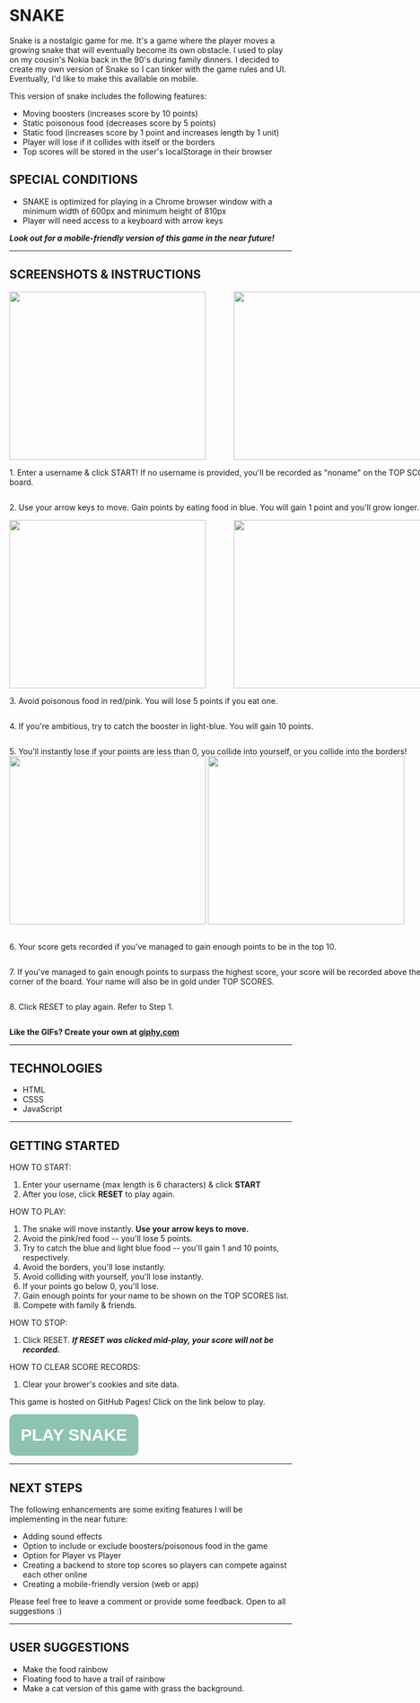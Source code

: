 # **SNAKE**

Snake is a nostalgic game for me. It's a game where the player moves a growing snake that will eventually become its own obstacle. I used to play on my cousin's Nokia back in the 90's during family dinners. I decided to create my own version of Snake so I can tinker with the game rules and UI. Eventually, I'd like to make this available on mobile. 

This version of snake includes the following features:
* Moving boosters (increases score by 10 points)
* Static poisonous food (decreases score by 5 points)
* Static food (increases score by 1 point and increases length by 1 unit)
* Player will lose if it collides with itself or the borders
* Top scores will be stored in the user's localStorage in their browser

## **SPECIAL CONDITIONS** 
* SNAKE is optimized for playing in a Chrome browser window with a minimum width of 600px and minimum height of 810px
* Player will need access to a keyboard with arrow keys

***Look out for a mobile-friendly version of this game in the near future!***

<hr>

## **SCREENSHOTS & INSTRUCTIONS**

<div style="display:flex; flex-wrap: wrap; width: 800px;">
<img style="flex: 0 0 50%; width: 350px; height: 300px;" src="https://media.giphy.com/media/00DephsKWdKTWQJFDK/giphy.gif">
<img style="flex: 0 0 50%; width: 350px; height: 300px;" src="https://media.giphy.com/media/ZyzunZN5Xt8h1glO7V/giphy.gif">
<p>1. Enter a username & click START! If no username is provided, you'll be recorded as "noname" on the TOP SCORES board.</p>
<p> 2. Use your arrow keys to move. Gain points by eating food in blue. You will gain 1 point and you'll grow longer.</p>

<img style="flex: 0 0 50%; width: 350px; height: 300px;" src="https://media.giphy.com/media/D3NrE5G94LZzDL3wLK/giphy.gif">

<img style="flex: 0 0 50%; width: 350px; height: 300px;" src="https://media.giphy.com/media/bEwRHZcHvzB6Nj3t2D/giphy.gif">

<p>3. Avoid poisonous food in red/pink. You will lose 5 points if you eat one.</p>
<p> 4. If you're ambitious, try to catch the booster in light-blue. You will gain 10 points.</p>
<p> 5. You'll instantly lose if your points are less than 0, you collide into yourself, or you collide into the borders! 
<img style="flex: 0 0 50%; width: 350px; height: 300px;" src="https://media.giphy.com/media/yLq8eZAy82QzYI9HCV/giphy.gif">

<img style="flex: 0 0 50%; width: 350px; height: 300px;" src="https://media.giphy.com/media/tqRQ2tQqkoTtc7CebU/giphy.gif">

<p>6. Your score gets recorded if you've managed to gain enough points to be in the top 10.  </p>
<p>7. If you've managed to gain enough points to surpass the highest score, your score will be recorded above the top left corner of the board. Your name will also be in gold under TOP SCORES. </p>
<p>8. Click RESET to play again. Refer to Step 1.</p>

</div>

<strong>Like the GIFs? Create your own at <a href="https://giphy.com/">giphy.com</a></strong>

<hr>

## **TECHNOLOGIES**

* HTML
* CSSS
* JavaScript

<hr>
<h2><strong>GETTING STARTED</strong></h2>

HOW TO START:
1. Enter your username (max length is 6 characters) & click **START**
2. After you lose, click **RESET** to play again.

HOW TO PLAY:
1. The snake will move instantly. **Use your arrow keys to move.**
2. Avoid the pink/red food -- you'll lose 5 points.
3. Try to catch the blue and light blue food -- you'll gain 1 and 10 points, respectively.
4. Avoid the borders, you'll lose instantly.
5. Avoid colliding with yourself, you'll lose instantly.
6. If your points go below 0, you'll lose.
7. Gain enough points for your name to be shown on the TOP SCORES list. 
8. Compete with family & friends.  

HOW TO STOP:
1. Click RESET. ***If RESET was clicked mid-play, your score will not be recorded.***

HOW TO CLEAR SCORE RECORDS:
1. Clear your brower's cookies and site data.


This game is hosted on GitHub Pages! 
Click on the link below to play.

<button style="padding: 20px; font-size: 30px; border-radius: 10px; background-color: #8EC3B0; border: none;" ><strong><a style="color: white; text-decoration: none;" href="https://vanessaycui.github.io/snake-game/">PLAY SNAKE</a></strong></button>


<hr>

## **NEXT STEPS**

The following enhancements are some exiting features I will be implementing in the near future:
* Adding sound effects
* Option to include or exclude boosters/poisonous food in the game
* Option for Player vs Player
* Creating a backend to store top scores so players can compete against each other online
* Creating a mobile-friendly version (web or app)

Please feel free to leave a comment or provide some feedback. Open to all suggestions :)

<hr>

## **USER SUGGESTIONS**

* Make the food rainbow
* Floating food to have a trail of rainbow
* Make a cat version of this game with grass the background.



